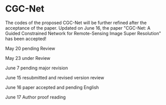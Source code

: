 # CGC-Net
The codes of the proposed CGC-Net will be further refined after the acceptance of the paper. 
Updated on June 16, the paper "CGC-Net: A Guided Constrained Network for Remote-Sensing Image Super Resolution" has been accepted!

May 20 pending Review

May 23 under Review

June 7 pending major revision

June 15 resubmitted and revised version review

June 16 paper accepted and pending English

June 17 Author proof reading
